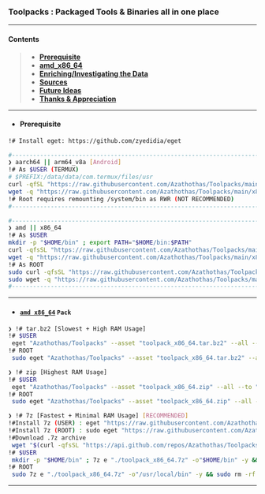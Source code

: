 ### Toolpacks : Packaged Tools &amp; Binaries all in one place
---
#### Contents
> - [**Prerequisite**](https://github.com/Azathothas/Toolpacks/tree/main#prerequisite)
> - [**amd_x86_64**](https://github.com/Azathothas/Toolpacks/tree/main#)
> - [**Enriching/Investigating the Data**](https://github.com/Azathothas/CertStream-Domains/tree/main#data)
> - [**Sources**](https://github.com/Azathothas/CertStream-Domains/tree/main#sources)
> - [**Future Ideas**](https://github.com/Azathothas/CertStream-Domains/tree/main#ideas)
> - [**Thanks & Appreciation**](https://github.com/Azathothas/CertStream-Domains/tree/main#thanks)
>
---
- #### Prerequisite
```bash
!# Install eget: https://github.com/zyedidia/eget

#--------------------------------------------------------------------------------------------#
❯ aarch64 || arm64_v8a [Android]
!# As $USER (TERMUX)
# $PREFIX:/data/data/com.termux/files/usr
curl -qfSL "https://raw.githubusercontent.com/Azathothas/Toolpacks/main/aarch64_arm64_v8a_Android/eget" -o "$PREFIX/bin/eget" && chmod +xwr "$PREFIX/bin/eget"
wget -q "https://raw.githubusercontent.com/Azathothas/Toolpacks/main/x86_64/eget" -O "$PREFIX/bin/eget" && chmod +xwr "$HOME/bin/eget"
!# Root requires remounting /system/bin as RWR (NOT RECOMMENDED)
#--------------------------------------------------------------------------------------------#

#--------------------------------------------------------------------------------------------#
❯ amd || x86_64
!# As $USER
mkdir -p "$HOME/bin" ; export PATH="$HOME/bin:$PATH"
curl -qfsSL "https://raw.githubusercontent.com/Azathothas/Toolpacks/main/x86_64/eget" -o "$HOME/bin/eget" && chmod +xwr "$HOME/bin/eget"
wget -q "https://raw.githubusercontent.com/Azathothas/Toolpacks/main/x86_64/eget" -O "$HOME/bin/eget" && chmod +xwr "$HOME/bin/eget"
!# As ROOT
sudo curl -qfsSL "https://raw.githubusercontent.com/Azathothas/Toolpacks/main/x86_64/eget" -o "/usr/local/bin/eget" && sudo chmod +xwr "/usr/local/bin/eget"
sudo wget -q "https://raw.githubusercontent.com/Azathothas/Toolpacks/main/x86_64/eget" -O "/usr/local/bin/eget" && sudo chmod +xwr "/usr/local/bin/eget"
#--------------------------------------------------------------------------------------------#
```
---
- #### [`amd x86_64`](https://github.com/Azathothas/Toolpacks/tree/main/x86_64) `Pack`
```bash
❯ !# tar.bz2 [Slowest + High RAM Usage]
!# $USER
 eget "Azathothas/Toolpacks" --asset "toolpack_x86_64.tar.bz2" --all --to "$HOME/bin"
!# ROOT
 sudo eget "Azathothas/Toolpacks" --asset "toolpack_x86_64.tar.bz2" --all --to "/usr/local/bin" && sudo chmod +xwr /usr/local/bin/*

❯ !# zip [Highest RAM Usage]
!# $USER
 eget "Azathothas/Toolpacks" --asset "toolpack_x86_64.zip" --all --to "$HOME/bin"
!# ROOT
 sudo eget "Azathothas/Toolpacks" --asset "toolpack_x86_64.zip" --all --to "/usr/local/bin" && sudo chmod +xwr /usr/local/bin/*

❯ !# 7z [Fastest + Minimal RAM Usage] [RECOMMENDED]
!#Install 7z (USER) : eget "https://raw.githubusercontent.com/Azathothas/Toolpacks/main/x86_64/7z" --to "$HOME/bin/7z"
!#Install 7z (ROOT) : sudo eget "https://raw.githubusercontent.com/Azathothas/Toolpacks/main/x86_64/7z" --to "/usr/local/bin/7z"
!#Download .7z archive
 wget "$(curl -qfsSL "https://api.github.com/repos/Azathothas/Toolpacks/releases/latest" | jq -r '.assets[] | .browser_download_url' | grep -i '.7z$')" -O "./toolpack_x86_64.7z"
!# $USER
 mkdir -p "$HOME/bin" ; 7z e "./toolpack_x86_64.7z" -o"$HOME/bin" -y && rm -rf "$HOME/bin/toolpack_x86_64" 2>/dev/null && rm -rf "./toolpack_x86_64.7z" ; chmod +xwr $HOME/bin/*
!# ROOT
 sudo 7z e "./toolpack_x86_64.7z" -o"/usr/local/bin" -y && sudo rm -rf "/usr/local/bin/toolpack_x86_64" 2>/dev/null && rm -rf "./toolpack_x86_64.7z" ; sudo chmod +xwr /usr/local/bin/* 2>/dev/null
```
---
